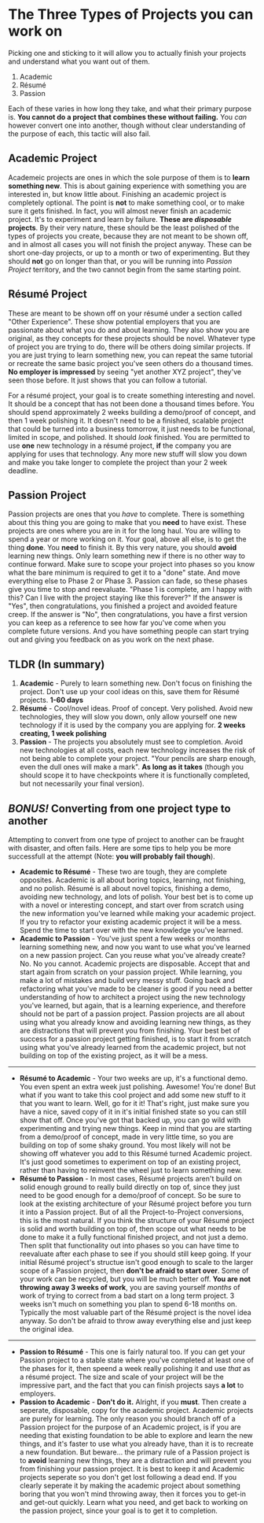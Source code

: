 # The Three Types of Projects you can work on

Picking one and sticking to it will allow you to actually finish your projects and understand what you want out of them.

1. Academic
1. Résumé
1. Passion

Each of these varies in how long they take, and what their primary purpose is. **You cannot do a project that combines these without failing.** You *can* however convert one into another, though without clear understanding of the purpose of each, this tactic will also fail.



## Academic Project

Academeic projects are ones in which the sole purpose of them is to **learn something new**. This is about gaining experience with something you are interested in, but know little about. Finishing an academic project is completely optional. The point is **not** to make something cool, or to make sure it gets finished. In fact, you will almost never finish an academic project. It's to experiment and learn by failure. **These are *disposable* projects**. By their very nature, these should be the least polished of the types of projects you create, because they are not meant to be shown off, and in almost all cases you will not finish the project anyway. These can be short one-day projects, or up to a month or two of experimenting. But they should **not** go on longer than that, or you will be running into *Passion Project* territory, and the two cannot begin from the same starting point.


## Résumé Project

These are meant to be shown off on your résumé under a section called "Other Experience". These show potential employers that you are passionate about what you do and about learning. They also show you are original, as they concepts for these projects should be novel. Whatever type of project you are trying to do, there will be others doing similar projects. If you are just trying to learn something new, you can repeat the same tutorial or recreate the same basic project you've seen others do a thousand times. **No employer is impressed** by seeing "yet another XYZ project", they've seen those before. It just shows that you can follow a tutorial.

For a résumé project, your goal is to create something interesting and novel. It should be a concept that has not been done a thousand times before. You should spend approximately 2 weeks building a demo/proof of concept, and then 1 week polishing it. It doesn't need to be a finished, scalable project that could be turned into a business tomorrow, it just needs to be functional, limited in scope, and polished. It should *look* finished. You are permitted to use **one** new technology in a résumé project, **if** the company you are applying for uses that technology. Any more new stuff will slow you down and make you take longer to complete the project than your 2 week deadline.


## Passion Project

Passion projects are ones that you *have* to complete. There is something about this thing you are going to make that you **need** to have exist. These projects are ones where you are in it for the long haul. You are willing to spend a year or more working on it. Your goal, above all else, is to get the thing **done**. You **need** to finish it. By this very nature, you should **avoid** learning new things. Only learn something new if there is no other way to continue forward. Make sure to scope your project into phases so you know what the bare minimum is required to get it to a "done" state. And move everything else to Phase 2 or Phase 3. Passion can fade, so these phases give you time to stop and reevaluate. "Phase 1 is complete, am I happy with this? Can I live with the project staying like this forever?" If the answer is "Yes", then congratulations, you finished a project and avoided feature creep. If the answer is "No", then congratulations, you have a first version you can keep as a reference to see how far you've come when you complete future versions. And you have something people can start trying out and giving you feedback on as you work on the next phase.



## TLDR (In summary)

1. **Academic** - Purely to learn something new. Don't focus on finishing the project. Don't use up your cool ideas on this, save them for Résumé projects. **1-60 days**
1. **Résumé** - Cool/novel ideas. Proof of concept. Very polished. Avoid new technologies, they will slow you down, only allow yourself one new technology if it is used by the company you are applying for. **2 weeks creating, 1 week polishing**
1. **Passion** - The projects you absolutely must see to completion. Avoid new technologies at all costs, each new technology increases the risk of not being able to complete your project. "Your pencils are sharp enough, even the dull ones will make a mark". **As long as it takes** (though you should scope it to have checkpoints where it is functionally completed, but not necessarily your final version).



## ***BONUS!*** Converting from one project type to another

Attempting to convert from one type of project to another can be fraught with disaster, and often fails. Here are some tips to help you be more successfull at the attempt (Note: **you will probably fail though**).

* **Academic to Résumé** - These two are tough, they are complete opposites. Academic is all about boring topics, learning, not finishing, and no polish. Résumé is all about novel topics, finishing a demo, avoiding new technology, and lots of polish. Your best bet is to come up with a novel or interesting concept, and start over from scratch using the new information you've learned while making your academic project. If you try to refactor your existing academic project it will be a mess. Spend the time to start over with the new knowledge you've learned.
* **Academic to Passion** - You've just spent a few weeks or months learning something new, and now you want to use what you've learned on a new passion project. Can you reuse what you've already create? No. No you cannot. Academic projects are disposable. Accept that and start again from scratch on your passion project. While learning, you make a lot of mistakes and build very messy stuff. Going back and refactoring what you've made to be cleaner is good if you need a better understanding of how to architect a project using the new technology you've learned, but again, that is a learning experience, and therefore should not be part of a passion project. Passion projects are all about using what you already know and avoiding learning new things, as they are distractions that will prevent you from finishing. Your best bet of success for a passion project getting finished, is to start it from scratch using what you've already learned from the academic project, but not building on top of the existing project, as it will be a mess.

* * *

* **Résumé to Academic** - Your two weeks are up, it's a functional demo. You even spent an extra week just polishing. Awesome! You're done! But what if you want to take this cool project and add some new stuff to it that you want to learn. Well, go for it it! That's right, just make sure you have a nice, saved copy of it in it's initial finished state so you can still show that off. Once you've got that backed up, you can go wild with experimenting and trying new things. Keep in mind that you are starting from a demo/proof of concept, made in very little time, so you are building on top of some shaky ground. You most likely will not be showing off whatever you add to this Résumé turned Academic project. It's just good sometimes to experiment on top of an existing project, rather than having to reinvent the wheel just to learn something new.
* **Résumé to Passion** - In most cases, Résumé projects aren't build on solid enough ground to really build directly on top of, since they just need to be good enough for a demo/proof of concept. So be sure to look at the existing architecture of your Résumé project before you turn it into a Passion project. But of all the Project-to-Project conversions, this is the most natural. If you think the structure of your Résumé project is solid and worth building on top of, then scope out what needs to be done to make it a fully functional finished project, and not just a demo. Then split that functionality out into phases so you can have time to reevaluate after each phase to see if you should still keep going. If your initial Résumé project's structue isn't good enough to scale to the larger scope of a Passion project, then **don't be afraid to start over**. Some of your work can be recycled, but you will be much better off. **You are not throwing away 3 weeks of work**, you are saving yourself *months* of work of trying to correct from a bad start on a long term project. 3 weeks isn't much on something you plan to spend 6-18 months on. Typically the most valuable part of the Résumé project is the novel idea anyway. So don't be afraid to throw away everything else and just keep the original idea.

* * *

* **Passion to Résumé** - This one is fairly natural too. If you can get your Passion project to a stable state where you've completed at least one of the phases for it, then speend a week really polishing it and use *that* as a résumé project. The size and scale of your project will be the impressive part, and the fact that you can finish projects says **a lot** to employers.
* **Passion to Academic** - **Don't do it.** Alright, if you **must**. Then create a seperate, disposable, copy for the academic project. Academic projects are purely for learning. The only reason you should branch off of a Passion project for the purpose of an Academic project, is if you are needing that existing foundation to be able to explore and learn the new things, and it's faster to use what you already have, than it is to recreate a new foundation. But beware... the primary rule of a Passion project is to **avoid** learning new things, they are a distraction and will prevent you from finishing your passion project. It is best to keep it and Academic projects seperate so you don't get lost following a dead end. If you clearly seperate it by making the academic project about something boring that you won't mind throwing away, then it forces you to get-in and get-out quickly. Learn what you need, and get back to working on the passion project, since your goal is to get it to completion.
